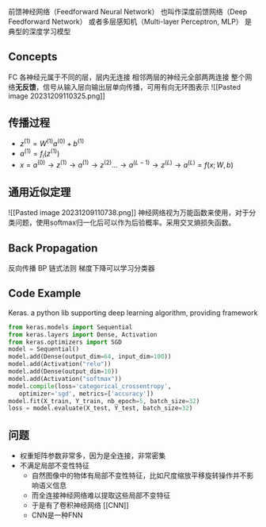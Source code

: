 前馈神经网络（Feedforward Neural Network）
也叫作深度前馈网络（Deep Feedforward Network）
或者多层感知机（Multi-layer Perceptron, MLP）
是典型的深度学习模型

## Concepts
FC
各神经元属于不同的层，层内无连接
相邻两层的神经元全部两两连接
整个网络**无反馈**，信号从输入层向输出层单向传播，可用有向无环图表示
![[Pasted image 20231209110325.png]]
## 传播过程
- $z^{(1)} = W^{(1)} a^{(0)} + b^{(1)}$
- $a^{(1)} = f_i(z^{(1)})$
- $x = a^{(0)}\rightarrow z^{(1)} \rightarrow a^{(1)} \rightarrow z^{(2)} \dots \rightarrow a^{(L-1)} \rightarrow z^{(L)} \rightarrow a^{(L)} = f(x; W, b)$

## 通用近似定理
![[Pasted image 20231209110738.png]]
神经网络视为万能函数来使用，对于分类问题，使用softmax归一化后可以作为后验概率。采用交叉熵损失函数。

## Back Propagation
反向传播 BP
链式法则
梯度下降可以学习分类器

## Code Example
Keras. a python lib supporting deep learning algorithm, providing framework

```python
from keras.models import Sequential
from keras.layers import Dense, Activation
from keras.optimizers import SGD
model = Sequential()
model.add(Dense(output_dim=64, input_dim=100))
model.add(Activation("relu"))
model.add(Dense(output_dim=10))
model.add(Activation("softmax"))
model.compile(loss='categorical_crossentropy',
   optimizer='sgd', metrics=['accuracy'])
model.fit(X_train, Y_train, nb_epoch=5, batch_size=32)
loss = model.evaluate(X_test, Y_test, batch_size=32)
```
## 问题
- 权重矩阵参数非常多，因为是全连接，非常密集
- 不满足局部不变性特征
	- 自然图像中的物体有局部不变性特征，比如尺度缩放平移旋转操作并不影响语义信息
	- 而全连接神经网络难以提取这些局部不变特征
	- 于是有了卷积神经网络 [[CNN]]
	- CNN是一种FNN